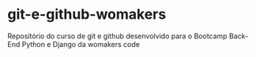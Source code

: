 # git-e-github-womakers
Repositório do curso de git e github desenvolvido para o Bootcamp Back-End Python e Django da womakers code
